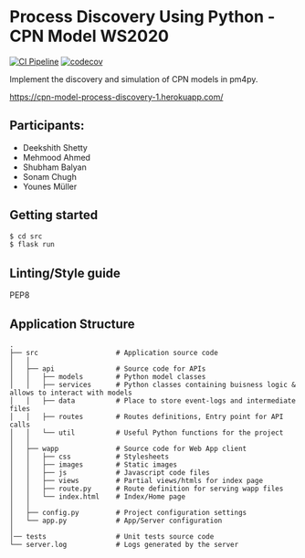 # Process Discovery Using Python - CPN Model WS2020

[![CI Pipeline](https://github.com/Younesmueller/CPN-Model-Process-Discovery-WS-20/workflows/CI%20Pipeline/badge.svg)](https://github.com/Younesmueller/CPN-Model-Process-Discovery-WS-20/actions)
[![codecov](https://codecov.io/gh/Younesmueller/CPN-Model-Process-Discovery-WS-20/branch/unittest-coverage/graph/badge.svg?token=XLC4HPXXCG)](https://codecov.io/gh/Younesmueller/CPN-Model-Process-Discovery-WS-20)

Implement the discovery and simulation of CPN models in pm4py.

https://cpn-model-process-discovery-1.herokuapp.com/


## Participants:
* Deekshith Shetty
* Mehmood Ahmed
* Shubham Balyan
* Sonam Chugh
* Younes Müller


## Getting started
```bash
$ cd src
$ flask run
```


## Linting/Style guide
PEP8


## Application Structure

```
.
├── src                   # Application source code
│   │
│   ├── api               # Source code for APIs
│   │   ├── models        # Python model classes
│   │   ├── services      # Python classes containing buisness logic & allows to interact with models
│   │   ├── data          # Place to store event-logs and intermediate files
│   │   ├── routes        # Routes definitions, Entry point for API calls
│   │   └── util          # Useful Python functions for the project
│   │
│   ├── wapp              # Source code for Web App client
│   │   ├── css           # Stylesheets
│   │   ├── images        # Static images
│   │   ├── js            # Javascript code files
│   │   ├── views         # Partial views/htmls for index page
│   │   ├── route.py      # Route definition for serving wapp files
│   │   └── index.html    # Index/Home page 
│   │
│   ├── config.py         # Project configuration settings
│   └── app.py            # App/Server configuration
│
│── tests                 # Unit tests source code
└── server.log            # Logs generated by the server
```